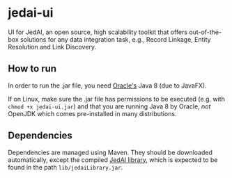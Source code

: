# jedai-ui
UI for JedAI, an open source, high scalability toolkit that offers out-of-the-box solutions for any data integration 
task, e.g., Record Linkage, Entity Resolution and Link Discovery.

## How to run
In order to run the .jar file, you need [Oracle's](http://www.oracle.com/technetwork/java/javase/overview/java8-2100321.html) Java 8 (due to JavaFX).

If on Linux, make sure the .jar file has permissions to be executed (e.g. with `chmod +x jedai-ui.jar`) and that you are running Java 8 by Oracle, *not* OpenJDK which comes pre-installed in many distributions. 

## Dependencies
Dependencies are managed using Maven. They should be downloaded automatically, except the compiled [JedAI library](https://github.com/scify/JedAIToolkit), which is expected to be found in the path `lib/jedaiLibrary.jar`.
